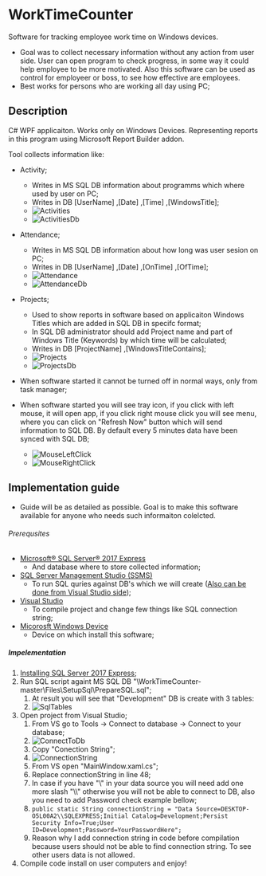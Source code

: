 # WorkTimeCounter
Software for tracking employee work time on Windows devices.
* Goal was to collect necessary information without any action from user side. User can open program to check progress, in some way it could help employee to be more motivated. Also this software can be used as control for employeer or boss, to see how effective are employees.
* Best works for persons who are working all day using PC;

## Description
C# WPF applicaiton. Works only on Windows Devices. Representing reports in this program using Microsoft Report Builder addon.

Tool collects information like:
* Activity;
  * Writes in MS SQL DB information about programms which where used by user on PC;
  * Writes in DB [UserName] ,[Date] ,[Time] ,[WindowsTitle];
  * ![Activities](/Files/Screens/Activities.png)
  * ![ActivitiesDb](/Files/Screens/ActivitiesDb.png)
* Attendance;
  * Writes in MS SQL DB information about how long was user sesion on PC;
  * Writes in DB [UserName] ,[Date] ,[OnTime] ,[OfTime];
  * ![Attendance](/Files//Screens/Attendance.png)
  * ![AttendanceDb](/Files//Screens/AttendanceDb.png)
* Projects;
  * Used to show reports in software based on applicaiton Windows Titles which are added in SQL DB in specifc format;
  * In SQL DB administrator should add Project name and part of Windows Title (Keywords) by which time will be calculated;
  * Writes in DB [ProjectName] ,[WindowsTitleContains];
  * ![Projects](/Files//Screens/Projects.png)
  * ![ProjectsDb](/Files//Screens/ProjectsDb.png)
  
* When software started it cannot be turned off in normal ways, only from task manager;
* When software started you will see tray icon, if you click with left mouse, it will open app, if you click right mouse click you will see menu, where you can click on "Refresh Now" button which will send information to SQL DB. By default every 5 minutes data have been synced with SQL DB;
  * ![MouseLeftClick](/Files//Screens/MouseLeftClick.png)
  * ![MouseRightClick](/Files//Screens/MouseRightClick.png)
 
## Implementation guide
* Guide will be as detailed as possible. Goal is to make this software available for anyone who needs such informaiton colelcted.

###### Prerequsites
* [Microsoft® SQL Server® 2017 Express](https://www.microsoft.com/en-us/download/details.aspx?id=55994)
  * And database where to store collected information;
* [SQL Server Management Studio (SSMS)](https://docs.microsoft.com/en-us/sql/ssms/download-sql-server-management-studio-ssms?view=sql-server-2017)
  * To run SQL quries against DB's which we will create ([Also can be done from Visual Studio side](https://docs.microsoft.com/en-us/azure/sql-data-warehouse/sql-data-warehouse-query-visual-studio));
* [Visual Studio](https://visualstudio.microsoft.com/)
  * To compile project and change few things like SQL connection string;
* [Micorosft Windows Device](https://lv.wikipedia.org/wiki/Microsoft_Windows)
  * Device on which install this software;
 
##### Impelementation
1. [Installing SQL Server 2017 Express](https://www.mssqltips.com/sqlservertip/5528/installing-sql-server-2017-express/);
1. Run SQL script againt MS SQL DB "\WorkTimeCounter-master\Files\SetupSql\PrepareSQL.sql";
   1. At result you will see that "Development" DB is create with 3 tables:
   1. ![SqlTables](/Files//Screens/SqlTables.png)
1. Open project from Visual Studio;
   1. From VS go to Tools -> Connect to database -> Connect to your database;
   1. ![ConnectToDb](/Files//Screens/ConnectToDb.png)
   1. Copy "Conection String";
   1. ![ConnectionString](/Files//Screens/ConnectionString.png)
   1. From VS open "MainWindow.xaml.cs";
   1. Replace connectionString in line 48;
   1. In case if you have "\\" in your data source you will need add one more slash "\\\\" otherwise you will not be able to connect to DB, also you need to add Password check example bellow;
   1. `public static String connectionString = "Data Source=DESKTOP-O5L00A2\\SQLEXPRESS;Initial Catalog=Development;Persist Security Info=True;User ID=Development;Password=YourPasswordHere";`
   1. Reason why I add connection string in code before compilation because users should not be able to find connection string. To see other users data is not allowed.
1. Compile code install on user computers and enjoy!

